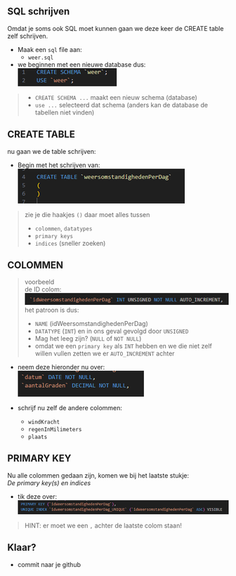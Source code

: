 
## SQL schrijven

Omdat je soms ook SQL moet kunnen gaan we deze keer de CREATE table zelf schrijven.

- Maak een `sql` file aan:
    - `weer.sql`
- we beginnen met een nieuwe database dus:
</br>![](img/schema.PNG)

> - `CREATE SCHEMA ...` maakt een nieuw schema (database)
> - `use ...` selecteerd dat schema (anders kan de database de tabellen niet vinden)

## CREATE TABLE

nu gaan we de table schrijven:

- Begin met het schrijven van:
</br>![](img/table.PNG)

> zie je die haakjes `()` daar moet alles tussen
>   - `colommen`, `datatypes`
>   - `primary keys`
>   - `indices` (sneller zoeken)


## COLOMMEN

> voorbeeld  
> de ID colom: 
> </br>![](img/idcol.PNG)
> het patroon is dus:
> - `NAME` (idWeersomstandighedenPerDag)
> - `DATATYPE` (`INT`) en in ons geval gevolgd door `UNSIGNED`
> - Mag het leeg zijn? (`NULL` of `NOT NULL`)
> - omdat we een `primary key` als `INT` hebben en we die niet zelf willen vullen zetten we er `AUTO_INCREMENT` achter

- neem deze hieronder nu over:
</br>![](img/date.PNG)

- schrijf nu zelf de andere colommen:
   - `windKracht`  
   - `regenInMilimeters`  
   - `plaats`  


## PRIMARY KEY

Nu alle colommen gedaan zijn, komen we bij het laatste stukje:  
*De primary key(s) en indices*

- tik deze over:
</br>![](img/primary.PNG)
> HINT: er moet we een `,` achter de laatste colom staan!


## Klaar?

- commit naar je github
